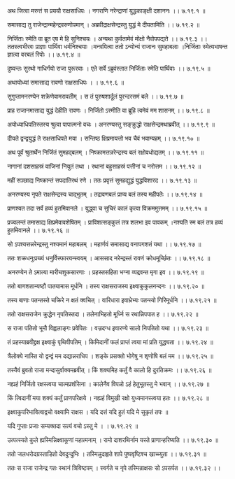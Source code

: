 अथ जित्वा मरुत्तं स प्रययौ राक्षसाधिपः ।
नगराणि नरेन्द्राणां युद्धकाङ्क्षी दशाननः ।। ७.१९.१ ॥

समासाद्य तु राजेन्द्रान्महेन्द्रवरुणोपमान् ।
अब्रवीद्राक्षसेन्द्रस्तु युद्धं मे दीयतामिति ।। ७.१९.२ ॥

निर्जिताः स्मेति वा ब्रूत एष मे हि सुनिश्चयः ।
अन्यथा कुर्वतामेवं मोक्षो नैवोपपद्यते ।। ७.१९.३ ।।ततस्त्वभीरवः प्राज्ञाः पार्थिवा धर्मनिश्चयाः ।मन्त्रयित्वा ततो ऽन्योन्यं राजानः सुमहाबलाः ।निर्जिताः स्मेत्यभाषन्त ज्ञात्वा वरबलं रिपोः ।। ७.१९.४ ॥

दुष्यन्तः सुरथो गाधिर्गयो राजा पुरूरवाः ।
एते सर्वे ऽब्रुवंस्तात निर्जिताः स्मेति पार्थिवाः ।। ७.१९.५ ॥

अथायोध्यां समासाद्य रावणो राक्षसाधिपः ।
। ७.१९.६ ॥

सुगुप्तामनरण्येन शक्रेणेवामरावतीम् ।
स तं पुरुषशार्दूलं पुरन्दरसमं बले ।। ७.१९.७ ॥

प्राह राजानमासाद्य युद्धं देहीति रावणः ।
निर्जितो ऽस्मीति वा ब्रूहि त्वमेवं मम शासनम् ।। ७.१९.८ ॥

अयोध्याधिपतिस्तस्य श्रुत्वा पापात्मनो वचः ।
अनरण्यस्तु सङ्क्रुद्धो राक्षसेन्द्रमथाब्रवीत् ।। ७.१९.९ ॥

दीयते द्वन्द्वयुद्धं ते राक्षसाधिपते मया ।
सन्तिष्ठ क्षिप्रमायत्तो भव चैवं भवाम्यहम् ।। ७.१९.१० ॥

अथ पूर्वं श्रुतार्थेन निर्जितं सुमहद्बलम् ।
निष्क्रामत्तन्नरेन्द्रस्य बलं रक्षोवधोद्यतम् ।। ७.१९.११ ॥

नागानां दशसाहस्रं वाजिनां नियुतं तथा ।
रथानां बहुसाहस्रं पत्तीनां च नरोत्तम ।। ७.१९.१२ ॥

महीं सञ्छाद्य निष्क्रान्तं सपदातिरथं रणे ।
ततः प्रवृत्तं सुमहद्युद्धं युद्धविशारद ।। ७.१९.१३ ॥

अनरण्यस्य नृपते राक्षसेन्द्रस्य चाद्भुतम् ।
तद्रावणबलं प्राप्य बलं तस्य महीपतेः ।। ७.१९.१४ ॥

प्राणश्यत तदा सर्वं हव्यं हुतमिवानले ।
युद्ध्वा च सुचिरं कालं कृत्वा विक्रममुत्तमम् ।। ७.१९.१५ ॥

प्रज्वलन्तं तमासाद्य क्षिप्रमेवावशेषितम् ।
प्राविशत्सङ्कुलं तत्र शलभा इव पावकम् ।नश्यति स्म बलं तत्र हव्यं हुतमिवानले ।। ७.१९.१६ ॥

सो ऽपश्यत्तन्नरेन्द्रस्तु नश्यमानं महाबलम् ।
महार्णवं समासाद्य वनापगशतं यथा ।। ७.१९.१७ ॥

ततः शक्रधनुःप्रख्यं धनुर्विस्फारयन्स्वयम् ।
आससाद नरेन्द्रस्तं रावणं क्रोधमूर्च्छितः ।। ७.१९.१८ ॥

अनरण्येन ते ऽमात्या मारीचशुकसारणाः ।
प्रहस्तसहिता भग्ना व्यद्रवन्त मृगा इव ।। ७.१९.१९ ॥

ततो बाणशतान्यष्टौ पातयामास मूर्धनि ।
तस्य राक्षसराजस्य इक्ष्वाकुकुलनन्दनः ।। ७.१९.२० ॥

तस्य बाणाः पतन्तस्ते चक्रिरे न क्षतं क्वचित् ।
वारिधारा इवाभ्रेभ्यः पतन्त्यो गिरिमूर्धनि ।। ७.१९.२१ ॥

ततो राक्षसराजेन क्रुद्धेन नृपतिस्तदा ।
तलेनाभिहतो मूर्ध्नि स रथान्निपपात ह ।। ७.१९.२२ ॥

स राजा पतितो भूमौ विह्वलाङ्गः प्रवेपितः ।
वज्रदग्ध इवारण्ये सालो निपतितो यथा ।। ७.१९.२३ ॥

तं प्रहस्याब्रवीद्द्रक्ष इक्ष्वाकुं पृथिवीपतिम् ।
किमिदानीं फलं प्राप्तं त्वया मां प्रति युद्ध्यता ।। ७.१९.२४ ॥

त्रैलोक्ये नास्ति यो द्वन्द्वं मम दद्यान्नराधिप ।
शङ्के प्रसक्तो भोगेषु न शृणोषि बलं मम ।। ७.१९.२५ ॥

तस्यैवं ब्रुवतो राजा मन्दासुर्वाक्यमब्रवीत् ।
किं शक्यमिह कर्तुं वै कालो हि दुरतिक्रमः ।। ७.१९.२६ ॥

नह्यहं निर्जितो रक्षस्त्वया चात्मप्रशंसिना ।
कालेनैव विपन्नो ऽहं हेतुभूतस्तु मे भवान् ।। ७.१९.२७ ॥

किं त्विदानीं मया शक्यं कर्तुं प्राणपरिक्षये ।
नह्यहं विमुखी रक्षो युध्यमानस्त्वया हतः ।। ७.१९.२८ ॥

इक्ष्वाकुपरिभावित्वाद्वचो वक्ष्यामि राक्षस ।
यदि दत्तं यदि हुतं यदि मे सुकृतं तपः ॥

यदि गुप्ताः प्रजाः सम्यक्तदा सत्यं वचो ऽस्तु मे ।
। ७.१९.२९ ॥

उत्पत्स्यते कुले ह्यस्मिन्निक्ष्वाकूणां महात्मनाम् ।
रामो दाशरथिर्नाम यस्ते प्राणान्हरिष्यति ।। ७.१९.३० ॥

ततो जलधरोदग्रस्ताडितो देवदुन्दुभिः ।
तस्मिन्नुदाहृते शापे पुष्पवृष्टिश्च खाच्च्युता ।। ७.१९.३१ ॥

ततः स राजा राजेन्द्र गतः स्थानं त्रिविष्टपम् ।
स्वर्गते च नृपे तस्मिन्राक्षसः सो ऽपसर्पत ।। ७.१९.३२ ।।

